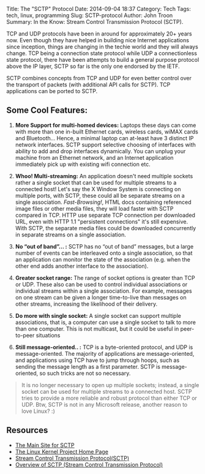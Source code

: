 Title: The "SCTP" Protocol
Date: 2014-09-04 18:37
Category: Tech
Tags: tech, linux, programming
Slug: SCTP-protocol
Author: John Troon
Summary: In the Know: Stream Control Transmission Protocol (SCTP).

TCP and UDP protocols have been in around for approximately 20+ years now. Even though they have helped in building nice Internet applications since inception, things are changing in the techie world and they will always change. TCP being a connection state protocol while UDP a connectionless state protocol, there have been attempts to build a general purpose protocol above the IP layer, SCTP so far is the only one endorsed by the IETF.

SCTP combines concepts from TCP and UDP for even better control over the transport of packets (with additional API calls for SCTP). TCP applications can be ported to SCTP.

## Some Cool Features:

1. **More Support for multi-homed devices:** Laptops these days can come with more than one in-built Ethernet cards, wireless cards, wiMAX cards and Bluetooth... Hence, a minimal laptop can at-least have 3 distinct IP network interfaces. SCTP support selective choosing of interfaces with ability to add and drop interfaces dynamically. You can unplug your machine from an Ethernet network, and an Internet application immediately pick up with existing wifi connection etc.

2. **Whoo! Multi-streaming:** An application doesn't need multiple sockets rather a single socket that can be used for multiple streams to a connected host! Let's say the X Window System is connecting on multiple ports, with SCTP, these could all be separate streams on a single association. *Fast-Browsing!*, HTML docs containing referenced image files or other media files, they will load faster with SCTP compared in TCP. HTTP use separate TCP connection per downloaded URL, even with HTTP 1.1 "persistent connections" it's still expensive. With SCTP, the separate media files could be downloaded concurrently in separate streams on a single association.

3. **No “out of band”... :** SCTP has no “out of band” messages, but a large number of events can be interleaved onto a single association, so that an application can monitor the state of the association (e.g. when the other end adds another interface to the association).

4. **Greater socket range:** The range of socket options is greater than TCP or UDP. These also can be used to control individual associations or individual streams
 within a single association. For example, messages on one stream can be given a longer time-to-live than messages on other streams, increasing the likelihood of their delivery.

5. **Do more with single socket:** A single socket can support multiple associations, that is, a computer can use a single socket to talk to more than one computer. This is not multicast, but it could be useful in peer-to-peer situations

6. **Still message-oriented.. :** TCP is a byte-oriented protocol, and UDP is message-oriented. The majority of applications are message-oriented, and applications using TCP have to jump through hoops, such as sending the message length as a first parameter. SCTP is message-oriented, so such tricks are not so necessary.

> It is no longer necessary to open up multiple sockets; instead, a single socket can be used for multiple streams to a connected host. SCTP tries to provide a more reliable and robust protocol than either TCP or UDP. Btw, SCTP is not in any Microsoft release, another reason to love Linux? :)

## Resources

- [The Main  Site for SCTP ](http://www.sctp.de)
- [The Linux Kernel Project Home Page](https://lists.sourceforge.net/lists/listinfo/lksctp-developers)
- [Stream Control Transmission Protocol(SCTP)](http://en.wikipedia.org/wiki/Stream_Control_Transmission_Protocol)
- [Overview of SCTP (Stream Control Transmission Protocol)](http://www.slideshare.net/PeterREgli/overview-of-sctp-transport-protocol)
